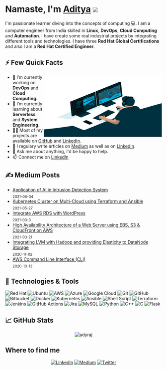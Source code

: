 # Namaste, I'm [Aditya](https://www.linkedin.com/in/raj-aditya/) <img src="https://media.giphy.com/media/hvRJCLFzcasrR4ia7z/giphy.gif" width="25px">

I'm passionate learner diving into the concepts of computing 💻. I am a computer engineer from India skilled in <strong>Linux</strong>, <strong>DevOps</strong>, <strong>Cloud Computing</strong> and <strong>Automation</strong>. I have create some real industrial projects by integrating different tools and technologies. I have three <strong>Red Hat Global Certifications</strong> and also I am a <strong>Red Hat Certified Engineer</strong>.

## ⚡️ Few Quick Facts
  
<img align="right" alt="GIF" src="https://github.com/adyraj/adyraj/blob/main/portfolio.gif?raw=true" width="380" height="200" />

- 🔭 I’m currently working on <strong>DevOps</strong> and <strong>Cloud Computing.</strong>
- 🌱 I’m currently learning about <strong>Serverless</strong> and <strong>System Engineering</strong>.
- 👨‍💻 Most of my projects are available on [GitHub](https://github.com/adyraj) and [LinkedIn](https://www.linkedin.com/in/raj-aditya/).
- 📝 I regulary write articles on [Medium](https://medium.com/@adyraj) as well as on [LinkedIn](https://www.linkedin.com/in/raj-aditya/).
- 💬 Ask me about anything, I'd be happy to help.
- 📫 Connect me on [LinkedIn](https://www.linkedin.com/in/raj-aditya/)
  
## &#x270d; Medium Posts

- [Application of AI in Intrusion Detection System](https://medium.com/@adyraj/application-of-ai-in-intrusion-detection-system-9705d2efe050?source=user_profile---------4-------------------------------)<br/> <sub>2021-06-04</sub>
- [Kubernetes Cluster on Multi-Cloud using Terraform and Ansible](https://medium.com/@adyraj/kubernetes-cluster-on-multi-cloud-using-terraform-and-ansible-9cfa51992d6d)<br/> <sub>2021-05-27</sub>
- [Integrate AWS RDS with WordPress](https://medium.com/@adyraj/high-availability-architecture-of-web-server-using-ebs-s3-cloudfront-on-aws-9bf3afc3070e?source=user_profile---------8-------------------------------)<br/><sub>2021-03-3</sub>
- [High Availability Architecture of a Web Server using EBS, S3 & CloudFront on AWS](https://medium.com/@adyraj/high-availability-architecture-of-web-server-using-ebs-s3-cloudfront-on-aws-9bf3afc3070e?source=user_profile---------8-------------------------------)<br/><sub>2021-03-21</sub>
- [Integrating LVM with Hadoop and providing Elasticity to DataNode Storage](https://medium.com/@adyraj/integrating-lvm-with-hadoop-and-providing-elasticity-to-datanode-storage-8a9541979fec?source=user_profile---------18-------------------------------)<br/><sub>2020-11-02</sub>
- [AWS Command Line Interface (CLI)](https://medium.com/@adyraj/aws-command-line-interface-cli-69630827d6a4?source=user_profile---------23-------------------------------)<br/><sub>2020-10-13</sub>


## 🔧 Technologies & Tools

![Red Hat](https://img.shields.io/badge/Red%20Hat-EE0000?style=for-the-badge&logo=redhat&logoColor=white)
![Ubuntu](https://img.shields.io/badge/Ubuntu-E95420?style=for-the-badge&logo=ubuntu&logoColor=white)
![AWS](https://img.shields.io/badge/AWS-%23FF9900.svg?style=for-the-badge&logo=amazon-aws&logoColor=white)
![Azure](https://img.shields.io/badge/azure-%230072C6.svg?style=for-the-badge&logo=azure-devops&logoColor=white)
![Google Cloud](https://img.shields.io/badge/GoogleCloud-%234285F4.svg?style=for-the-badge&logo=google-cloud&logoColor=white)
![Git](https://img.shields.io/badge/git-%23F05033.svg?style=for-the-badge&logo=git&logoColor=white)
![GitHub](https://img.shields.io/badge/github-%23121011.svg?style=for-the-badge&logo=github&logoColor=white)
![Bitbucket](https://img.shields.io/badge/bitbucket-%230047B3.svg?style=for-the-badge&logo=bitbucket&logoColor=white)
![Docker](https://img.shields.io/badge/docker-%230db7ed.svg?style=for-the-badge&logo=docker&logoColor=white)
![Kubernetes](https://img.shields.io/badge/kubernetes-%23326ce5.svg?style=for-the-badge&logo=kubernetes&logoColor=white)
![Ansible](https://img.shields.io/badge/ansible-%231A1918.svg?style=for-the-badge&logo=ansible&logoColor=white)
![Shell Script](https://img.shields.io/badge/shell_script-%23121011.svg?style=for-the-badge&logo=gnu-bash&logoColor=white)
![Terraform](https://img.shields.io/badge/terraform-%235835CC.svg?style=for-the-badge&logo=terraform&logoColor=white)
![Jenkins](https://img.shields.io/badge/jenkins-%232C5263.svg?style=for-the-badge&logo=jenkins&logoColor=white)
![GitHub Actions](https://img.shields.io/badge/githubactions-%232671E5.svg?style=for-the-badge&logo=githubactions&logoColor=white)
![Jira](https://img.shields.io/badge/jira-%230A0FFF.svg?style=for-the-badge&logo=jira&logoColor=white)
![MySQL](https://img.shields.io/badge/mysql-%2300f.svg?style=for-the-badge&logo=mysql&logoColor=white)
![Python](https://img.shields.io/badge/python-3670A0?style=for-the-badge&logo=python&logoColor=ffdd54)
![C++](https://img.shields.io/badge/c++-%2300599C.svg?style=for-the-badge&logo=c%2B%2B&logoColor=white)
![C](https://img.shields.io/badge/c-%2300599C.svg?style=for-the-badge&logo=c&logoColor=white)
![Flask](https://img.shields.io/badge/flask-%23000.svg?style=for-the-badge&logo=flask&logoColor=white)
  
## &#x1f4c8; GitHub Stats

<p align='center'>
<img src="https://github-readme-stats.vercel.app/api?username=adyraj&show_icons=true&count_private=true" alt="adyraj" />
</p>

## Where to find me

<p align='center'>
<a href="https://www.linkedin.com/in/raj-aditya" target="_blank"><img alt="LinkedIn" src="https://img.shields.io/badge/linkedin-%230077B5.svg?&style=for-the-badge&logo=linkedin&logoColor=white" /></a> 
<a href="https://medium.com/@adyraj" target="_blank"><img alt="Medium" src="https://img.shields.io/badge/medium-%2312100E.svg?&style=for-the-badge&logo=medium&logoColor=white" /></a>
<a href="https://twitter.com/adyraj_" target="_blank"><img alt="Twitter" src="https://img.shields.io/badge/twitter-%231DA1F2.svg?&style=for-the-badge&logo=twitter&logoColor=white" /></a>
</p>
